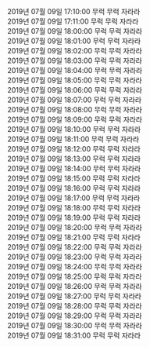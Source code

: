 2019년 07월 09일 17:10:00 무럭 무럭 자라라<br/> 
2019년 07월 09일 17:11:00 무럭 무럭 자라라<br/> 
2019년 07월 09일 18:00:00 무럭 무럭 자라라<br/> 
2019년 07월 09일 18:01:00 무럭 무럭 자라라<br/> 
2019년 07월 09일 18:02:00 무럭 무럭 자라라<br/> 
2019년 07월 09일 18:03:00 무럭 무럭 자라라<br/> 
2019년 07월 09일 18:04:00 무럭 무럭 자라라<br/> 
2019년 07월 09일 18:05:00 무럭 무럭 자라라<br/> 
2019년 07월 09일 18:06:00 무럭 무럭 자라라<br/> 
2019년 07월 09일 18:07:00 무럭 무럭 자라라<br/> 
2019년 07월 09일 18:08:00 무럭 무럭 자라라<br/> 
2019년 07월 09일 18:09:00 무럭 무럭 자라라<br/> 
2019년 07월 09일 18:10:00 무럭 무럭 자라라<br/> 
2019년 07월 09일 18:11:00 무럭 무럭 자라라<br/> 
2019년 07월 09일 18:12:00 무럭 무럭 자라라<br/> 
2019년 07월 09일 18:13:00 무럭 무럭 자라라<br/> 
2019년 07월 09일 18:14:00 무럭 무럭 자라라<br/> 
2019년 07월 09일 18:15:00 무럭 무럭 자라라<br/> 
2019년 07월 09일 18:16:00 무럭 무럭 자라라<br/> 
2019년 07월 09일 18:17:00 무럭 무럭 자라라<br/> 
2019년 07월 09일 18:18:00 무럭 무럭 자라라<br/> 
2019년 07월 09일 18:19:00 무럭 무럭 자라라<br/> 
2019년 07월 09일 18:20:00 무럭 무럭 자라라<br/> 
2019년 07월 09일 18:21:00 무럭 무럭 자라라<br/> 
2019년 07월 09일 18:22:00 무럭 무럭 자라라<br/> 
2019년 07월 09일 18:23:00 무럭 무럭 자라라<br/> 
2019년 07월 09일 18:24:00 무럭 무럭 자라라<br/> 
2019년 07월 09일 18:25:00 무럭 무럭 자라라<br/> 
2019년 07월 09일 18:26:00 무럭 무럭 자라라<br/> 
2019년 07월 09일 18:27:00 무럭 무럭 자라라<br/> 
2019년 07월 09일 18:28:00 무럭 무럭 자라라<br/> 
2019년 07월 09일 18:29:00 무럭 무럭 자라라<br/> 
2019년 07월 09일 18:30:00 무럭 무럭 자라라<br/> 
2019년 07월 09일 18:31:00 무럭 무럭 자라라<br/> 
